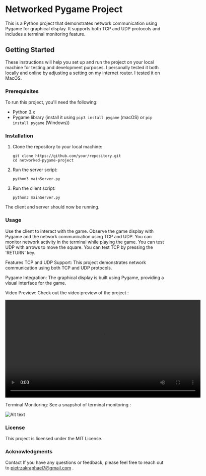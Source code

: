 # Networked Pygame Project

This is a Python project that demonstrates network communication using Pygame for graphical display. It supports both TCP and UDP protocols and includes a terminal monitoring feature.

## Getting Started

These instructions will help you set up and run the project on your local machine for testing and development purposes. I personally tested it both locally and online by adjusting a setting on my internet router. I tested it on MacOS. 



### Prerequisites

To run this project, you'll need the following:

- Python 3.x
- Pygame library (install it using `pip3 install pygame` (macOS) or `pip install pygame` (Windows))

### Installation

1. Clone the repository to your local machine:

   ```shell
   git clone https://github.com/your/repository.git
   cd networked-pygame-project
    ```

2. Run the server script:

    ```shell
    python3 mainServer.py
    ```

3. Run the client script:

    ```shell
    python3 mainServer.py
    ```


The client and server should now be running.

### Usage

Use the client to interact with the game.
Observe the game display with Pygame and the network communication using TCP and UDP.
You can monitor network activity in the terminal while playing the game.
You can test UDP with arrows to move the square. You can test TCP by pressing the 'RETURN' key. 

Features
TCP and UDP Support: This project demonstrates network communication using both TCP and UDP protocols.

Pygame Integration: The graphical display is built using Pygame, providing a visual interface for the game.

Video Preview: Check out the video preview of the project :



<video width="620" height="310" controls>
  <source src="recording_network_preview.mov" type="video/mp4">
</video>

Terminal Monitoring: See a snapshot of terminal monitoring :

![Alt text](<terminal preview.png>)


### License
This project is licensed under the MIT License.

### Acknowledgments
Contact
If you have any questions or feedback, please feel free to reach out to pietrzakraphael7@gmail.com .

